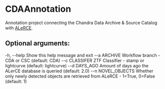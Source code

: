 # CDAAnnotation
Annotation project connecting the Chandra Data Archive &amp; Source Catalog with [ALeRCE](http://alerce.science/).

## Optional arguments:
  -h, --help         Show this help message and exit
  --a ARCHIVE        Workflow branch - CDA or CSC (default: CDA)
  --c CLASSIFER      ZTF Classifier - stamp or lightcurve (default:
                     lightcurve)
  --d DAYS_AGO       Amount of days ago the ALerCE database is queried
                     (default: 2.0)
  --n NOVEL_OBJECTS  Whether only newly detected objects are retrieved from
                     ALeRCE - 1=True, 0=False (default: 1)
